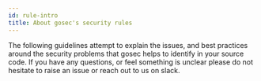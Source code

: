 ```yaml
---
id: rule-intro 
title: About gosec's security rules
---
```


The following guidelines attempt to explain the issues, and best practices around the security
problems that gosec helps to identify in your source code. If you have any questions, or feel
something is unclear please do not hesitate to raise an issue or reach out to us on slack.

